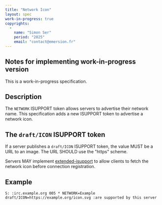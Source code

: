 ```yaml
---
title: "Network Icon"
layout: spec
work-in-progress: true
copyrights:
  -
    name: "Simon Ser"
    period: "2025"
    email: "contact@emersion.fr"
---
```


## Notes for implementing work-in-progress version

This is a work-in-progress specification.

## Description

The `NETWORK` ISUPPORT token allows servers to advertise their network name. This specification adds a new ISUPPORT token to advertise a network icon.

## The `draft/ICON` ISUPPORT token

If a server publishes a `draft/ICON` ISUPPORT token, the value MUST be a URL to an image. The URL SHOULD use the "https" scheme.

Servers MAY implement [extended-isupport](extended-isupport.html) to allow clients to fetch the network icon before connection registration.

## Example

    S: :irc.example.org 005 * NETWORK=Example draft/ICON=https://example.org/icon.svg :are supported by this server
